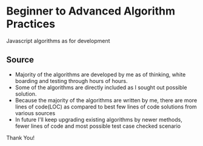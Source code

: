 
# Beginner to Advanced Algorithm Practices
Javascript algorithms as for development

## Source
- Majority of the algorithms are developed by me as of thinking, white boarding and testing through hours of hours.
- Some of the algorithms are directly included as I sought out possible solution.
- Because the majority of the algorithms are written by me, there are more lines of code(LOC) as compared to best few lines of code solutions from various sources
- In future I'll keep upgrading existing algorithms by newer methods, fewer lines of code and most possible test case checked scenario

Thank You!

